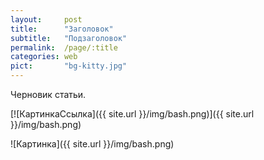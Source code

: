 ```yaml
---
layout:     post
title:      "Заголовок"
subtitle:   "Подзаголовок"
permalink:  /page/:title
categories: web
pict:       "bg-kitty.jpg"
---
```


Черновик статьи.

[![КартинкаСсылка]({{ site.url }}/img/bash.png)]({{ site.url }}/img/bash.png)

![Картинка]({{ site.url }}/img/bash.png)
